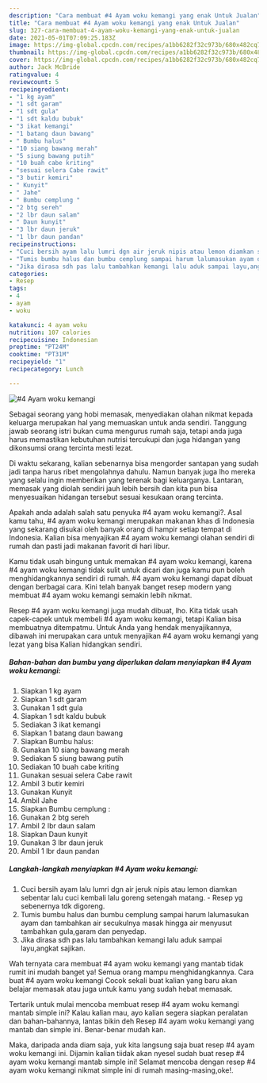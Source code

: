 ```yaml
---
description: "Cara membuat #4 Ayam woku kemangi yang enak Untuk Jualan"
title: "Cara membuat #4 Ayam woku kemangi yang enak Untuk Jualan"
slug: 327-cara-membuat-4-ayam-woku-kemangi-yang-enak-untuk-jualan
date: 2021-05-01T07:09:25.183Z
image: https://img-global.cpcdn.com/recipes/a1bb6282f32c973b/680x482cq70/4-ayam-woku-kemangi-foto-resep-utama.jpg
thumbnail: https://img-global.cpcdn.com/recipes/a1bb6282f32c973b/680x482cq70/4-ayam-woku-kemangi-foto-resep-utama.jpg
cover: https://img-global.cpcdn.com/recipes/a1bb6282f32c973b/680x482cq70/4-ayam-woku-kemangi-foto-resep-utama.jpg
author: Jack McBride
ratingvalue: 4
reviewcount: 5
recipeingredient:
- "1 kg ayam"
- "1 sdt garam"
- "1 sdt gula"
- "1 sdt kaldu bubuk"
- "3 ikat kemangi"
- "1 batang daun bawang"
- " Bumbu halus"
- "10 siang bawang merah"
- "5 siung bawang putih"
- "10 buah cabe kriting"
- "sesuai selera Cabe rawit"
- "3 butir kemiri"
- " Kunyit"
- " Jahe"
- " Bumbu cemplung "
- "2 btg sereh"
- "2 lbr daun salam"
- " Daun kunyit"
- "3 lbr daun jeruk"
- "1 lbr daun pandan"
recipeinstructions:
- "Cuci bersih ayam lalu lumri dgn air jeruk nipis atau lemon diamkan sebentar lalu cuci kembali lalu goreng setengah matang. Resep yg sebenernya tdk digoreng."
- "Tumis bumbu halus dan bumbu cemplung sampai harum lalumasukan ayam dan tambahkan air secukulnya masak hingga air menyusut tambahkan gula,garam dan penyedap."
- "Jika dirasa sdh pas lalu tambahkan kemangi lalu aduk sampai layu,angkat sajikan."
categories:
- Resep
tags:
- 4
- ayam
- woku

katakunci: 4 ayam woku 
nutrition: 107 calories
recipecuisine: Indonesian
preptime: "PT24M"
cooktime: "PT31M"
recipeyield: "1"
recipecategory: Lunch

---
```



![#4 Ayam woku kemangi](https://img-global.cpcdn.com/recipes/a1bb6282f32c973b/680x482cq70/4-ayam-woku-kemangi-foto-resep-utama.jpg)

Sebagai seorang yang hobi memasak, menyediakan olahan nikmat kepada keluarga merupakan hal yang memuaskan untuk anda sendiri. Tanggung jawab seorang istri bukan cuma mengurus rumah saja, tetapi anda juga harus memastikan kebutuhan nutrisi tercukupi dan juga hidangan yang dikonsumsi orang tercinta mesti lezat.

Di waktu  sekarang, kalian sebenarnya bisa mengorder santapan yang sudah jadi tanpa harus ribet mengolahnya dahulu. Namun banyak juga lho mereka yang selalu ingin memberikan yang terenak bagi keluarganya. Lantaran, memasak yang diolah sendiri jauh lebih bersih dan kita pun bisa menyesuaikan hidangan tersebut sesuai kesukaan orang tercinta. 



Apakah anda adalah salah satu penyuka #4 ayam woku kemangi?. Asal kamu tahu, #4 ayam woku kemangi merupakan makanan khas di Indonesia yang sekarang disukai oleh banyak orang di hampir setiap tempat di Indonesia. Kalian bisa menyajikan #4 ayam woku kemangi olahan sendiri di rumah dan pasti jadi makanan favorit di hari libur.

Kamu tidak usah bingung untuk memakan #4 ayam woku kemangi, karena #4 ayam woku kemangi tidak sulit untuk dicari dan juga kamu pun boleh menghidangkannya sendiri di rumah. #4 ayam woku kemangi dapat dibuat dengan berbagai cara. Kini telah banyak banget resep modern yang membuat #4 ayam woku kemangi semakin lebih nikmat.

Resep #4 ayam woku kemangi juga mudah dibuat, lho. Kita tidak usah capek-capek untuk membeli #4 ayam woku kemangi, tetapi Kalian bisa membuatnya ditempatmu. Untuk Anda yang hendak menyajikannya, dibawah ini merupakan cara untuk menyajikan #4 ayam woku kemangi yang lezat yang bisa Kalian hidangkan sendiri.

<!--inarticleads1-->

##### Bahan-bahan dan bumbu yang diperlukan dalam menyiapkan #4 Ayam woku kemangi:

1. Siapkan 1 kg ayam
1. Siapkan 1 sdt garam
1. Gunakan 1 sdt gula
1. Siapkan 1 sdt kaldu bubuk
1. Sediakan 3 ikat kemangi
1. Siapkan 1 batang daun bawang
1. Siapkan  Bumbu halus:
1. Gunakan 10 siang bawang merah
1. Sediakan 5 siung bawang putih
1. Sediakan 10 buah cabe kriting
1. Gunakan sesuai selera Cabe rawit
1. Ambil 3 butir kemiri
1. Gunakan  Kunyit
1. Ambil  Jahe
1. Siapkan  Bumbu cemplung :
1. Gunakan 2 btg sereh
1. Ambil 2 lbr daun salam
1. Siapkan  Daun kunyit
1. Gunakan 3 lbr daun jeruk
1. Ambil 1 lbr daun pandan




<!--inarticleads2-->

##### Langkah-langkah menyiapkan #4 Ayam woku kemangi:

1. Cuci bersih ayam lalu lumri dgn air jeruk nipis atau lemon diamkan sebentar lalu cuci kembali lalu goreng setengah matang. - Resep yg sebenernya tdk digoreng.
1. Tumis bumbu halus dan bumbu cemplung sampai harum lalumasukan ayam dan tambahkan air secukulnya masak hingga air menyusut tambahkan gula,garam dan penyedap.
1. Jika dirasa sdh pas lalu tambahkan kemangi lalu aduk sampai layu,angkat sajikan.




Wah ternyata cara membuat #4 ayam woku kemangi yang mantab tidak rumit ini mudah banget ya! Semua orang mampu menghidangkannya. Cara buat #4 ayam woku kemangi Cocok sekali buat kalian yang baru akan belajar memasak atau juga untuk kamu yang sudah hebat memasak.

Tertarik untuk mulai mencoba membuat resep #4 ayam woku kemangi mantab simple ini? Kalau kalian mau, ayo kalian segera siapkan peralatan dan bahan-bahannya, lantas bikin deh Resep #4 ayam woku kemangi yang mantab dan simple ini. Benar-benar mudah kan. 

Maka, daripada anda diam saja, yuk kita langsung saja buat resep #4 ayam woku kemangi ini. Dijamin kalian tiidak akan nyesel sudah buat resep #4 ayam woku kemangi mantab simple ini! Selamat mencoba dengan resep #4 ayam woku kemangi nikmat simple ini di rumah masing-masing,oke!.

